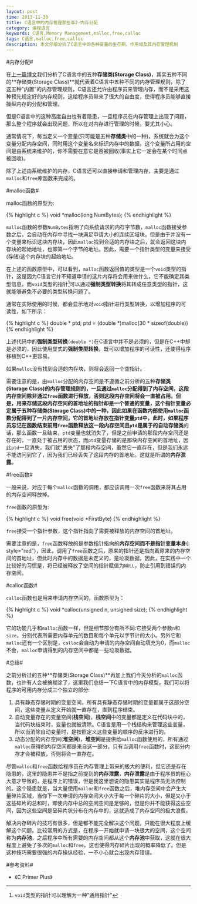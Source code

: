 ```yaml
---
layout: post
time: 2013-11-30
title: C语言中的内存管理那些事2-内存分配
category: 编程语言
keywords: C语言,Memory Management,malloc,free,calloc
tags: C语言,malloc,free,calloc
description: 本文仔细分析了C语言中的各种变量的生存期、作用域及其内存管理机制
---
```


#内存分配#

在[上一篇博文](/编程语言/2013/11/30/C-Memory-Management-1.html "C语言中的内存管理那些事1")我们分析了C语言中的五种**存储类(Storage Class)**，其实五种不同的**存储类(Storage Class)**就代表着C语言中五种不同的内存管理规则，除了这五种"内置"的内存管理规则，C语言还允许由程序员来管理内存，而不是采用这种预先规定好的内存规则，这给程序员带来了很大的自由度，使得程序员能够直接操纵内存的分配和管理。

但是C语言中的这种高度自由也有着隐患，一旦程序员在内存管理上出现了问题，那么整个程序就会出现问题，所以在对内存进行管理的时候，要尤其小心。

通常情况下，每当定义一个变量(只可能是五种**存储类**中的一种)，系统就会为这个变量分配内存空间，同时用这个变量名来标识内存中的数据，这个变量所占用的空间是由系统来维护的，你不需要在意它是否被回收(事实上它一定会在某个时间点被回收)。

除了上述由系统维护的内存，C语言还可以直接申请和管理内存，主要是通过`malloc`和`free`库函数来完成的。

#malloc函数#

malloc函数的原型为:

{% highlight c %}
void *malloc(long NumBytes);
{% endhighlight %}

`malloc`函数的参数`NumBytes`指明了向系统请求的内存字节数，`malloc`函数接受参数之后，会自动在内存中寻找一块满足申请大小的连续区域块，但是由于并没有一个变量来标识这块内存块，因此`malloc`找到合适的内存块之后，就会返回这块内存块的起始地址，也即第一个字节的地址。因此，需要一个指针类型的变量来接受(存储)这个内存块的起始地址。

在上述的函数原型中，可以看到，`malloc`函数返回值的类型是一个`void`类型的指针，这是因为C语言它并不知道申请的这片内存将会用来做什么，它不能确定其类型信息，而`void`类型的指针[^1]可以通过**强制类型转换**将其转成任意类型的指针，这就能够避免不必要的类型转换问题了。

通常在实际使用的时候，都会显示地对`void`指针进行类型转换，以增加程序的可读性，如下所示：

{% highlight c %}
double * ptd;
ptd = (double *)malloc(30 * sizeof(double))
{% endhighlight %}

上述代码中的**强制类型转换**`(double *)`在C语言中并不是必须的，但是在C++中却是必须的，因此使用显式的**强制类型转换**，既可以增加程序的可读性，还使得程序移植到C++更容易。

如果`malloc`没有找到合适的内存块，则将会返回一个空指针。

需要注意的是，由`malloc`分配的内存空间是不遵循之前分析的五种**存储类(Storage Class)**的内存管理规则的，一旦通过`malloc`分配得到了内存空间，这段内存空间除非通过`free`函数进行释放，否则这段内存空间将会一直被占用。但是，用来存储这段内存空间的首地址的指针却是一个普通的变量，这个指针变量必定属于五种**存储类(Storage Class)**中的一种，因此如果在函数内部使用`malloc`函数分配得到了一片内存空间，它的首地址存放在指针变量`ptd`中，此时，如果程序员忘记在函数结束前用`free`函数释放这一段内存空间且`ptd`是属于的**自动存储类**的话，那么函数一旦结束，`ptd`变量也就消失了，但是之前申请的那段内存空间还是存在的，一直处于被占用的状态，而`ptd`变量存储的是那块内存空间的首地址，因此`ptd`一旦消失，我们就"丢失"了那段内存空间，虽然它一直存在，但是我们永远不能访问到它了，因为我们已经丢失了这段内存的首地址。这就是所谓的**内存泄露**。


#free函数#

一般来说，对应于每个`malloc`函数的调用，都应该调用一次`free`函数来将其占用的内存空间释放掉。

`free`函数的原型为:

{% highlight c %}
void free(void *FirstByte)
{% endhighlight %}

`free`接受一个指针参数，这个指针指向了需要被释放的内存空间的首地址。

需要注意的是，`free`函数释放的是参数指针指向的**内存空间而不是指针变量本身**{: style="red"}，因此，调用了`free`函数之后，原来的指针还是指向着原来的内存空间的首地址，但此时内存中的数据是未定义的，是垃圾数据，因此，在实践中一个比较好的习惯是，将已经被释放了空间的指针赋值为`NULL`，防止引用到错误的内存空间。

#calloc函数#

`calloc`函数也是用来申请内存空间的，函数原型为：

{% highlight c %}
void *calloc(unsigned n, unsigned size);
{% endhighlight %}

它的功能几乎和`malloc`函数一样，但是细节部分有所不同:它接受两个参数`n`和`size`，分别代表所需要内存单元的数目和每个单元以字节计的大小。另外它和`malloc`还有一个区别是，`calloc`会自动为申请的内存空间自动填充为0，而`malloc`不会，`malloc`申请得到的内存空间中都是一些垃圾数据。

#总结#

之前分析过的五种**存储类(Storage Class)**再加上我们今天分析的`malloc`函数，也许有人会被搞糊涂了，这里我们总结一下C语言中的内存模型，我们可以将程序的可用内存分成三个独立的部分:

1. 具有静态存储时期的变量空间，所有具有静态存储时期的变量都属于这部分空间，这些变量从定义开始就一直存在，直到程序结束。
2. 自动变量存在的变量空间(**栈空间**)，**栈空间**中的变量都是定义在代码块中的，当代码块结束时，变量也就被清除。C语言是用一个栈结构来管理这些变量，所以当消除自动变量时，是按照定义这些变量的顺序的反序进行的。
3. 动态分配的内存空间(**堆空间**)，**堆空间**是提供给`malloc`函数使用的，所有通过`malloc`获得的内存空间都是来自这一部分，只有当调用`free`函数时，这部分内存才会被释放，否则将会一直存在。

尽管`malloc`和`free`函数给程序员在内存管理上带来的极大的便利，但它还是存在隐患的，这里的隐患并不是指之前提到的**内存泄露**，**内存泄露**是由于程序员的粗心大意才导致的，是程序上的错误，但是我这里想说的隐患其实是程序员无法控制的。这个隐患就是，当大量使用`malloc`和`free`函数之后，堆内存空间中会产生大量碎片区域，当你下一次申请的内存空间大小大于每一个碎片的大小，但是又小于这些碎片的总和时，即使内存中总的空闲空间是足够的，但是你并不能获得这些空间，因为这些空间是呈碎片状分布在内存中的，这就造成了内存空间的极大浪费。

解决内存碎片的技巧有很多，但是都不能完全解决这个问题，只能在很大程度上缓解这个问题。比较常用的方式是，在程序一开始就申请一块很大的空间，这个空间称为**内存池**，之后程序中所有需要的内存空间都从这个**内存池**中获取，这就在很大程度上避免了多次的`malloc`和`free`，这也使得内存碎片出现的概率降低了。但是这种技巧需要很强的内存操纵经验，一不小心就会出现内存错误。

#参考资料#

- 《C Primer Plus》


[^1]: `void`类型的指针可以理解为一种"通用指针"
